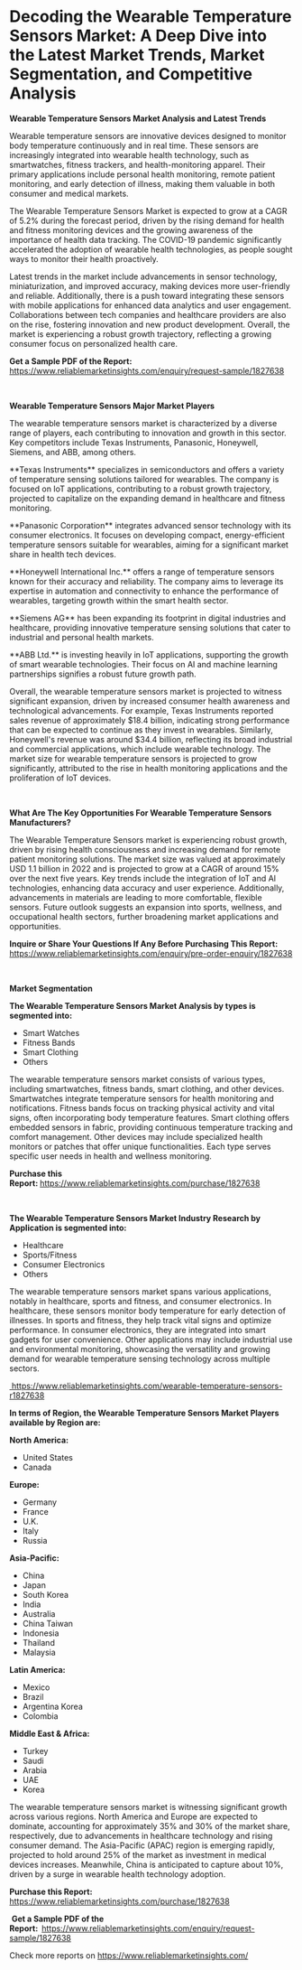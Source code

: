 <p><h1>Decoding the Wearable Temperature Sensors Market: A Deep Dive into the Latest Market Trends, Market Segmentation, and Competitive Analysis</h1></p><p><strong>Wearable Temperature Sensors Market Analysis and Latest Trends</strong></p>
<p><p>Wearable temperature sensors are innovative devices designed to monitor body temperature continuously and in real time. These sensors are increasingly integrated into wearable health technology, such as smartwatches, fitness trackers, and health-monitoring apparel. Their primary applications include personal health monitoring, remote patient monitoring, and early detection of illness, making them valuable in both consumer and medical markets.</p><p>The Wearable Temperature Sensors Market is expected to grow at a CAGR of 5.2% during the forecast period, driven by the rising demand for health and fitness monitoring devices and the growing awareness of the importance of health data tracking. The COVID-19 pandemic significantly accelerated the adoption of wearable health technologies, as people sought ways to monitor their health proactively.</p><p>Latest trends in the market include advancements in sensor technology, miniaturization, and improved accuracy, making devices more user-friendly and reliable. Additionally, there is a push toward integrating these sensors with mobile applications for enhanced data analytics and user engagement. Collaborations between tech companies and healthcare providers are also on the rise, fostering innovation and new product development. Overall, the market is experiencing a robust growth trajectory, reflecting a growing consumer focus on personalized health care.</p></p>
<p><strong>Get a Sample PDF of the Report:&nbsp;</strong> <a href="https://www.reliablemarketinsights.com/enquiry/request-sample/1827638?utm_campaign=2102&utm_medium=2&utm_source=Github&utm_content=ia&utm_term=02032025&utm_id=wearable-temperature-sensors">https://www.reliablemarketinsights.com/enquiry/request-sample/1827638</a></p>
<p>&nbsp;</p>
<p><strong>Wearable Temperature Sensors Major Market Players</strong></p>
<p><p>The wearable temperature sensors market is characterized by a diverse range of players, each contributing to innovation and growth in this sector. Key competitors include Texas Instruments, Panasonic, Honeywell, Siemens, and ABB, among others. </p><p>**Texas Instruments** specializes in semiconductors and offers a variety of temperature sensing solutions tailored for wearables. The company is focused on IoT applications, contributing to a robust growth trajectory, projected to capitalize on the expanding demand in healthcare and fitness monitoring.</p><p>**Panasonic Corporation** integrates advanced sensor technology with its consumer electronics. It focuses on developing compact, energy-efficient temperature sensors suitable for wearables, aiming for a significant market share in health tech devices.</p><p>**Honeywell International Inc.** offers a range of temperature sensors known for their accuracy and reliability. The company aims to leverage its expertise in automation and connectivity to enhance the performance of wearables, targeting growth within the smart health sector.</p><p>**Siemens AG** has been expanding its footprint in digital industries and healthcare, providing innovative temperature sensing solutions that cater to industrial and personal health markets.</p><p>**ABB Ltd.** is investing heavily in IoT applications, supporting the growth of smart wearable technologies. Their focus on AI and machine learning partnerships signifies a robust future growth path.</p><p>Overall, the wearable temperature sensors market is projected to witness significant expansion, driven by increased consumer health awareness and technological advancements. For example, Texas Instruments reported sales revenue of approximately $18.4 billion, indicating strong performance that can be expected to continue as they invest in wearables. Similarly, Honeywell's revenue was around $34.4 billion, reflecting its broad industrial and commercial applications, which include wearable technology. The market size for wearable temperature sensors is projected to grow significantly, attributed to the rise in health monitoring applications and the proliferation of IoT devices.</p></p>
<p>&nbsp;</p>
<p><strong>What Are The Key Opportunities For Wearable Temperature Sensors Manufacturers?</strong></p>
<p><p>The Wearable Temperature Sensors market is experiencing robust growth, driven by rising health consciousness and increasing demand for remote patient monitoring solutions. The market size was valued at approximately USD 1.1 billion in 2022 and is projected to grow at a CAGR of around 15% over the next five years. Key trends include the integration of IoT and AI technologies, enhancing data accuracy and user experience. Additionally, advancements in materials are leading to more comfortable, flexible sensors. Future outlook suggests an expansion into sports, wellness, and occupational health sectors, further broadening market applications and opportunities.</p></p>
<p><strong>Inquire or Share Your Questions If Any Before Purchasing This Report:</strong> <a href="https://www.reliablemarketinsights.com/enquiry/pre-order-enquiry/1827638?utm_campaign=2102&utm_medium=2&utm_source=Github&utm_content=ia&utm_term=02032025&utm_id=wearable-temperature-sensors">https://www.reliablemarketinsights.com/enquiry/pre-order-enquiry/1827638</a></p>
<p>&nbsp;</p>
<p><strong>Market Segmentation</strong></p>
<p><strong>The Wearable Temperature Sensors Market Analysis by types is segmented into:</strong></p>
<p><ul><li>Smart Watches</li><li>Fitness Bands</li><li>Smart Clothing</li><li>Others</li></ul></p>
<p><p>The wearable temperature sensors market consists of various types, including smartwatches, fitness bands, smart clothing, and other devices. Smartwatches integrate temperature sensors for health monitoring and notifications. Fitness bands focus on tracking physical activity and vital signs, often incorporating body temperature features. Smart clothing offers embedded sensors in fabric, providing continuous temperature tracking and comfort management. Other devices may include specialized health monitors or patches that offer unique functionalities. Each type serves specific user needs in health and wellness monitoring.</p></p>
<p><strong>Purchase this Report:&nbsp;</strong><a href="https://www.reliablemarketinsights.com/purchase/1827638?utm_campaign=2102&utm_medium=2&utm_source=Github&utm_content=ia&utm_term=02032025&utm_id=wearable-temperature-sensors">https://www.reliablemarketinsights.com/purchase/1827638</a></p>
<p>&nbsp;</p>
<p><strong>The Wearable Temperature Sensors Market Industry Research by Application is segmented into:</strong></p>
<p><ul><li>Healthcare</li><li>Sports/Fitness</li><li>Consumer Electronics</li><li>Others</li></ul></p>
<p><p>The wearable temperature sensors market spans various applications, notably in healthcare, sports and fitness, and consumer electronics. In healthcare, these sensors monitor body temperature for early detection of illnesses. In sports and fitness, they help track vital signs and optimize performance. In consumer electronics, they are integrated into smart gadgets for user convenience. Other applications may include industrial use and environmental monitoring, showcasing the versatility and growing demand for wearable temperature sensing technology across multiple sectors.</p></p>
<p><a href="https://www.reliablemarketinsights.com/wearable-temperature-sensors-r1827638?utm_campaign=2102&utm_medium=2&utm_source=Github&utm_content=ia&utm_term=02032025&utm_id=wearable-temperature-sensors">&nbsp;https://www.reliablemarketinsights.com/wearable-temperature-sensors-r1827638</a></p>
<p><strong>In terms of Region, the Wearable Temperature Sensors Market Players available by Region are:</strong></p>
<p>
    <p> <strong> North America: </strong>
        <ul>
            <li>United States</li>
            <li>Canada</li>
        </ul>
        </p> 
    <p> <strong> Europe: </strong>
        <ul>
            <li>Germany</li>
            <li>France</li>
            <li>U.K.</li>
            <li>Italy</li>
            <li>Russia</li>
        </ul>
        </p> 
    <p> <strong> Asia-Pacific: </strong>
        <ul>
            <li>China</li>
            <li>Japan</li>
            <li>South Korea</li>
            <li>India</li>
            <li>Australia</li>
            <li>China Taiwan</li>
            <li>Indonesia</li>
            <li>Thailand</li>
            <li>Malaysia</li>
        </ul>
        </p> 
    <p> <strong> Latin America: </strong>
        <ul>
            <li>Mexico</li>
            <li>Brazil</li>
            <li>Argentina Korea</li>
            <li>Colombia</li>
        </ul>
        </p> 
    <p> <strong> Middle East & Africa: </strong>
        <ul>
            <li>Turkey</li>
            <li>Saudi</li>
            <li>Arabia</li>
            <li>UAE</li>
            <li>Korea</li>
        </ul>
    </p>
    </p>
<p><p>The wearable temperature sensors market is witnessing significant growth across various regions. North America and Europe are expected to dominate, accounting for approximately 35% and 30% of the market share, respectively, due to advancements in healthcare technology and rising consumer demand. The Asia-Pacific (APAC) region is emerging rapidly, projected to hold around 25% of the market as investment in medical devices increases. Meanwhile, China is anticipated to capture about 10%, driven by a surge in wearable health technology adoption.</p></p>
<p><strong>Purchase this Report: </strong><a href="https://www.reliablemarketinsights.com/purchase/1827638?utm_campaign=2102&utm_medium=2&utm_source=Github&utm_content=ia&utm_term=02032025&utm_id=wearable-temperature-sensors">https://www.reliablemarketinsights.com/purchase/1827638</a></p>
<p>&nbsp;<strong>Get a Sample PDF of the Report:&nbsp;&nbsp;</strong><a href="https://www.reliablemarketinsights.com/enquiry/request-sample/1827638?utm_campaign=2102&utm_medium=2&utm_source=Github&utm_content=ia&utm_term=02032025&utm_id=wearable-temperature-sensors">https://www.reliablemarketinsights.com/enquiry/request-sample/1827638</a></p>
<p><strong></strong></p>
<p>Check more reports on <a href="https://www.reliablemarketinsights.com/?utm_campaign=2102&utm_medium=2&utm_source=Github&utm_content=ia&utm_term=02032025&utm_id=wearable-temperature-sensors">https://www.reliablemarketinsights.com/</a></p>